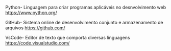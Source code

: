 Python- Linguagem para criar programas aplicáveis no desnvolvimento web
https://www.python.org/

GitHub- Sistema online de desenvolvimento conjunto e armazenamento de arquivos
https://github.com/

VsCode- Editor de texto que comporta diversas linguagens
https://code.visualstudio.com/
